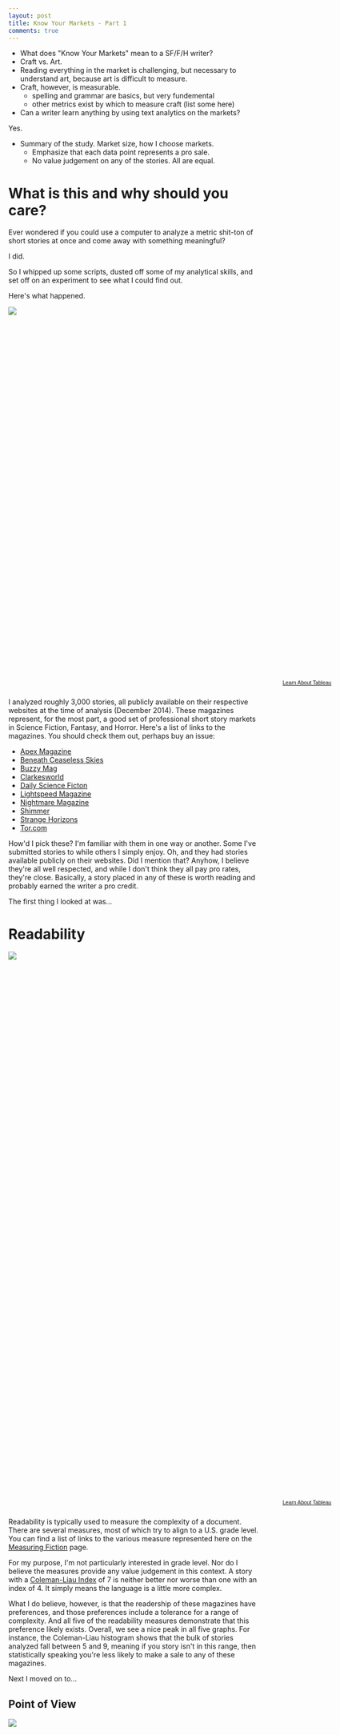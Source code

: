 ```yaml
---
layout: post
title: Know Your Markets - Part 1
comments: true
---
```


* What does "Know Your Markets" mean to a SF/F/H writer?
* Craft vs. Art.
* Reading everything in the market is challenging, but necessary to understand art, because art is difficult to measure.
* Craft, however, is measurable.
  * spelling and grammar are basics, but very fundemental
  * other metrics exist by which to measure craft (list some here)
* Can a writer learn anything by using text analytics on the markets?

Yes.

* Summary of the study. Market size, how I choose markets.
  * Emphasize that each data point represents a pro sale.
  * No value judgement on any of the stories. All are equal.

# What is this and why should you care?

Ever wondered if you could use a computer to analyze a metric shit-ton of short stories at once and come away with something meaningful?

I did.

So I whipped up some scripts, dusted off some of my analytical skills, and set off on an experiment to see what I could find out.

Here's what happened.

<script type='text/javascript' src='https://public.tableausoftware.com/javascripts/api/viz_v1.js'></script><div class='tableauPlaceholder' style='width: 654px; height: 745px;'><noscript><a href='#'><img alt=' ' src='https:&#47;&#47;publicrevizit.tableausoftware.com&#47;static&#47;images&#47;Bo&#47;Bookworm-SFFHProShortStoryMarketAnalyisis&#47;Samples&#47;1_rss.png' style='border: none' /></a></noscript><object class='tableauViz' width='654' height='745' style='display:none;'><param name='host_url' value='https%3A%2F%2Fpublic.tableausoftware.com%2F' /> <param name='site_root' value='' /><param name='name' value='Bookworm-SFFHProShortStoryMarketAnalyisis&#47;Samples' /><param name='tabs' value='no' /><param name='toolbar' value='yes' /><param name='static_image' value='https:&#47;&#47;publicrevizit.tableausoftware.com&#47;static&#47;images&#47;Bo&#47;Bookworm-SFFHProShortStoryMarketAnalyisis&#47;Samples&#47;1.png' /> <param name='animate_transition' value='yes' /><param name='display_static_image' value='yes' /><param name='display_spinner' value='yes' /><param name='display_overlay' value='yes' /><param name='display_count' value='yes' /><param name='showVizHome' value='no' /></object></div><div style='width:654px;height:22px;padding:0px 10px 0px 0px;color:black;font:normal 8pt verdana,helvetica,arial,sans-serif;'><div style='float:right; padding-right:8px;'><a href='http://www.tableausoftware.com/public/about-tableau-products?ref=https://public.tableausoftware.com/views/Bookworm-SFFHProShortStoryMarketAnalyisis/Samples' target='_blank'>Learn About Tableau</a></div></div>

I analyzed roughly 3,000 stories, all publicly available on their respective websites at the time of analysis (December 2014). These magazines represent, for the most part, a good set of professional short story markets in Science Fiction, Fantasy, and Horror. Here's a list of links to the magazines. You should check them out, perhaps buy an issue:

* [Apex Magazine](http://www.apex-magazine.com/)
* [Beneath Ceaseless Skies](http://www.beneath-ceaseless-skies.com/)
* [Buzzy Mag](http://buzzymag.com/)
* [Clarkesworld](http://clarkesworldmagazine.com/)
* [Daily Science Ficton](http://dailysciencefiction.com/)
* [Lightspeed Magazine](http://www.lightspeedmagazine.com/)
* [Nightmare Magazine](http://www.nightmare-magazine.com/)
* [Shimmer](http://www.shimmerzine.com/)
* [Strange Horizons](http://www.strangehorizons.com/)
* [Tor.com](http://www.tor.com/stories/prose)

How'd I pick these? I'm familiar with them in one way or another. Some I've submitted stories to while others I simply enjoy. Oh, and they had stories available publicly on their websites. Did I mention that? Anyhow, I believe they're all well respected, and while I don't think they all pay pro rates, they're close. Basically, a story placed in any of these is worth reading and probably earned the writer a pro credit.

The first thing I looked at was...

# Readability

<script type='text/javascript' src='https://public.tableausoftware.com/javascripts/api/viz_v1.js'></script><div class='tableauPlaceholder' style='width: 654px; height: 1095px;'><noscript><a href='#'><img alt=' ' src='https:&#47;&#47;publicrevizit.tableausoftware.com&#47;static&#47;images&#47;Bo&#47;Bookworm-SFFHProShortStoryMarketAnalyisis&#47;Readability&#47;1_rss.png' style='border: none' /></a></noscript><object class='tableauViz' width='654' height='1095' style='display:none;'><param name='host_url' value='https%3A%2F%2Fpublic.tableausoftware.com%2F' /> <param name='site_root' value='' /><param name='name' value='Bookworm-SFFHProShortStoryMarketAnalyisis&#47;Readability' /><param name='tabs' value='no' /><param name='toolbar' value='yes' /><param name='static_image' value='https:&#47;&#47;publicrevizit.tableausoftware.com&#47;static&#47;images&#47;Bo&#47;Bookworm-SFFHProShortStoryMarketAnalyisis&#47;Readability&#47;1.png' /> <param name='animate_transition' value='yes' /><param name='display_static_image' value='yes' /><param name='display_spinner' value='yes' /><param name='display_overlay' value='yes' /><param name='display_count' value='yes' /><param name='showVizHome' value='no' /></object></div><div style='width:654px;height:22px;padding:0px 10px 0px 0px;color:black;font:normal 8pt verdana,helvetica,arial,sans-serif;'><div style='float:right; padding-right:8px;'><a href='http://www.tableausoftware.com/public/about-tableau-products?ref=https://public.tableausoftware.com/views/Bookworm-SFFHProShortStoryMarketAnalyisis/Readability' target='_blank'>Learn About Tableau</a></div></div>

Readability is typically used to measure the complexity of a document. There are several measures, most of which try to align to a U.S. grade level. You can find a list of links to the various measure represented here on the [Measuring Fiction](/metrics/) page.

For my purpose, I'm not particularly interested in grade level. Nor do I believe the measures provide any value judgement in this context. A story with a [Coleman-Liau Index](http://en.wikipedia.org/wiki/Coleman-Liau_Index) of 7 is neither better nor worse than one with an index of 4. It simply means the language is a little more complex.

What I do believe, however, is that the readership of these magazines have preferences, and those preferences include a tolerance for a range of complexity. And all five of the readability measures demonstrate that this preference likely exists. Overall, we see a nice peak in all five graphs. For instance, the Coleman-Liau histogram shows that the bulk of stories analyzed fall between 5 and 9, meaning if you story isn't in this range, then statistically speaking you're less likely to make a sale to any of these magazines.

Next I moved on to...

## Point of View

<script type='text/javascript' src='https://public.tableausoftware.com/javascripts/api/viz_v1.js'></script><div class='tableauPlaceholder' style='width: 654px; height: 745px;'><noscript><a href='#'><img alt=' ' src='https:&#47;&#47;publicrevizit.tableausoftware.com&#47;static&#47;images&#47;Bo&#47;Bookworm-SFFHProShortStoryMarketAnalyisis&#47;PointofView&#47;1_rss.png' style='border: none' /></a></noscript><object class='tableauViz' width='654' height='745' style='display:none;'><param name='host_url' value='https%3A%2F%2Fpublic.tableausoftware.com%2F' /> <param name='site_root' value='' /><param name='name' value='Bookworm-SFFHProShortStoryMarketAnalyisis&#47;PointofView' /><param name='tabs' value='no' /><param name='toolbar' value='yes' /><param name='static_image' value='https:&#47;&#47;publicrevizit.tableausoftware.com&#47;static&#47;images&#47;Bo&#47;Bookworm-SFFHProShortStoryMarketAnalyisis&#47;PointofView&#47;1.png' /> <param name='animate_transition' value='yes' /><param name='display_static_image' value='yes' /><param name='display_spinner' value='yes' /><param name='display_overlay' value='yes' /><param name='display_count' value='yes' /><param name='showVizHome' value='no' /></object></div><div style='width:654px;height:22px;padding:0px 10px 0px 0px;color:black;font:normal 8pt verdana,helvetica,arial,sans-serif;'><div style='float:right; padding-right:8px;'><a href='http://www.tableausoftware.com/public/about-tableau-products?ref=https://public.tableausoftware.com/views/Bookworm-SFFHProShortStoryMarketAnalyisis/PointofView' target='_blank'>Learn About Tableau</a></div></div>

I originally thought point of view would be difficult to figure out, but I wound up finding a pretty simple formula that seems to work. I stripped out all the dialogue then counted POV indicators (First: I, we; Second: you; Third: he, she, it, they). Whichever had the most won. It's a rough estimate, but in my spot checking I found it to be accurate.

There's a clear preference overall for stories told in the third person POV, nearly double that of first person, and a very low number of stories told in second. Second person can be used effectively, and if you look at the underlying data you can find links to the stories analyzed. But you're chances of selling a story written in third person are higher.

Since I had to strip out dialogue to analyze this, my next natural target was...

## Dialogue

How much is too much? There seems to be a real answer.

<script type='text/javascript' src='https://public.tableausoftware.com/javascripts/api/viz_v1.js'></script><div class='tableauPlaceholder' style='width: 654px; height: 745px;'><noscript><a href='#'><img alt=' ' src='https:&#47;&#47;publicrevizit.tableausoftware.com&#47;static&#47;images&#47;Bo&#47;Bookworm-SFFHProShortStoryMarketAnalyisis&#47;Dialogue&#47;1_rss.png' style='border: none' /></a></noscript><object class='tableauViz' width='654' height='745' style='display:none;'><param name='host_url' value='https%3A%2F%2Fpublic.tableausoftware.com%2F' /> <param name='site_root' value='' /><param name='name' value='Bookworm-SFFHProShortStoryMarketAnalyisis&#47;Dialogue' /><param name='tabs' value='no' /><param name='toolbar' value='yes' /><param name='static_image' value='https:&#47;&#47;publicrevizit.tableausoftware.com&#47;static&#47;images&#47;Bo&#47;Bookworm-SFFHProShortStoryMarketAnalyisis&#47;Dialogue&#47;1.png' /> <param name='animate_transition' value='yes' /><param name='display_static_image' value='yes' /><param name='display_spinner' value='yes' /><param name='display_overlay' value='yes' /><param name='display_count' value='yes' /><param name='showVizHome' value='no' /></object></div><div style='width:654px;height:22px;padding:0px 10px 0px 0px;color:black;font:normal 8pt verdana,helvetica,arial,sans-serif;'><div style='float:right; padding-right:8px;'><a href='http://www.tableausoftware.com/public/about-tableau-products?ref=https://public.tableausoftware.com/views/Bookworm-SFFHProShortStoryMarketAnalyisis/Dialogue' target='_blank'>Learn About Tableau</a></div></div>

This was an interesting byproduct of trying to figure out POV. I was able to see how much of a story was spent in dialogue, dialogue being anything between double quotes. Not 100% accurate, and it doesn't account for dialogue written in non-standard ways or quoted words that aren't dialogue, but it's good enough for a discussion.

It looks like 25% is the tipping point. There are a couple of interesting stories in here that are 100% dialogue, but their use of dialogue (the craft) is essential to the artistry of the story. Check them out:

* [Writing on the Wall](http://dailysciencefiction.com/science-fiction/robots-and-computers/vaughan-stanger/writing-on-the-wall) by Vaughn Stanger
* [Crisis on Titan](http://dailysciencefiction.com/science-fiction/future-societies/powers-smith/crisis-on-titan) by Powers-Smith

By the way, I measure this in terms of words and syllables because I was curious if there would be any difference. Not really. At least not here.

But I also wondered about words and syllables, and the things they construct. So, what about...

## Word and Sentence Length

<script type='text/javascript' src='https://public.tableausoftware.com/javascripts/api/viz_v1.js'></script><div class='tableauPlaceholder' style='width: 654px; height: 745px;'><noscript><a href='#'><img alt=' ' src='https:&#47;&#47;publicrevizit.tableausoftware.com&#47;static&#47;images&#47;Bo&#47;Bookworm-SFFHProShortStoryMarketAnalyisis&#47;WordsSentenceLength&#47;1_rss.png' style='border: none' /></a></noscript><object class='tableauViz' width='654' height='745' style='display:none;'><param name='host_url' value='https%3A%2F%2Fpublic.tableausoftware.com%2F' /> <param name='site_root' value='' /><param name='name' value='Bookworm-SFFHProShortStoryMarketAnalyisis&#47;WordsSentenceLength' /><param name='tabs' value='no' /><param name='toolbar' value='yes' /><param name='static_image' value='https:&#47;&#47;publicrevizit.tableausoftware.com&#47;static&#47;images&#47;Bo&#47;Bookworm-SFFHProShortStoryMarketAnalyisis&#47;WordsSentenceLength&#47;1.png' /> <param name='animate_transition' value='yes' /><param name='display_static_image' value='yes' /><param name='display_spinner' value='yes' /><param name='display_overlay' value='yes' /><param name='display_count' value='yes' /><param name='showVizHome' value='no' /></object></div><div style='width:654px;height:22px;padding:0px 10px 0px 0px;color:black;font:normal 8pt verdana,helvetica,arial,sans-serif;'><div style='float:right; padding-right:8px;'><a href='http://www.tableausoftware.com/public/about-tableau-products?ref=https://public.tableausoftware.com/views/Bookworm-SFFHProShortStoryMarketAnalyisis/WordsSentenceLength' target='_blank'>Learn About Tableau</a></div></div>

We all know about word count, but I wondered about whether there were boundaries for length of word and length of sentence. There do seem to be a patterns, but I'm not sure how relevant those patterns are to these specific magazines. These could just be the natural shape of the english language. Further, I'm not sure how actionable these would be. A writer can adjust things like amount of dialogue and point of view with relative ease, but I don't know many who can control the number of words per sentence or the number of syllables per word without great effort. At least I can't. If you have that kind of command of language, the please give me a call. I have Jaegermeister, and lots of it.

# Conclusions

I think there something actionable here. There seem to be preferences in terms of readability, point of view, amount of dialogue, and they're all things a writer can measure and adapt to. Readability is a little tough, but doable I think.

Don't get me wrong. I don't think adjusting to meet these preferences will make a sale. If you can't produce the art, the craft won't mean shit. But some artists, I think
